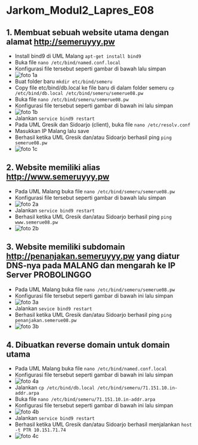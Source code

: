 # Jarkom_Modul2_Lapres_E08

## 1. Membuat sebuah website utama dengan alamat http://semeruyyy.pw
- Install bind9 di UML Malang ```apt-get install bind9```
- Buka file ```nano /etc/bind/named.conf.local```
- Konfigurasi file tersebut seperti gambar di bawah lalu simpan
- ![foto 1a](img/1a.png)
- Buat folder baru ```mkdir etc/bind/semeru```
- Copy file etc/bind/db.local ke file baru di dalam folder semeru ```cp /etc/bind/db.local /etc/bind/semeru/semerue08.pw```
- Buka file ```nano /etc/bind/semeru/semerue08.pw```
- Konfigurasi file tersebut seperti gambar di bawah ini lalu simpan
- ![foto 1b](img/1b.png)
- Jalankan ```service bind9 restart```
- Pada UML Gresik dan Sidoarjo (client), buka file ```nano /etc/resolv.conf```
- Masukkan IP Malang lalu save
- Berhasil ketika UML Gresik dan/atau Sidoarjo berhasil ping ```ping semerue08.pw```
- ![foto 1c](img/1c.png)

## 2. Website memiliki alias http://www.semeruyyy.pw
- Pada UML Malang buka file ```nano /etc/bind/semeru/semerue08.pw```
- Konfigurasi file tersebut seperti gambar di bawah lalu simpan
- ![foto 2a](img/2a.png)
- Jalankan ```service bind9 restart```
- Berhasil ketika UML Gresik dan/atau Sidoarjo berhasil ping ```ping www.semerue08.pw```
- ![foto 2b](img/2b.png)

## 3. Website memiliki subdomain http://penanjakan.semeruyyy.pw yang diatur DNS-nya pada MALANG dan mengarah ke IP Server PROBOLINGGO
- Pada UML Malang buka file ```nano /etc/bind/semeru/semerue08.pw```
- Konfigurasi file tersebut seperti gambar di bawah ini lalu simpan
- ![foto 3a](img/3a.png)
- Jalankan ```sevice bind9 restart```
- Berhasil ketika UML Gresik dan/atau Sidoarjo berhasil ping ```ping penanjakan.semerue08.pw```
- ![foto 3b](img/3b.png)

## 4. Dibuatkan reverse domain untuk domain utama
- Pada UML Malang buka file ```nano /etc/bind/named.conf.local```
- Konfigurasi file tersebut seperti gambar di bawah ini lalu simpan
- ![foto 4a](img/4a.png)
- Jalankan ```cp /etc/bind/db.local /etc/bind/semeru/71.151.10.in-addr.arpa```
- Buka file ```nano /etc/bind/semeru/71.151.10.in-addr.arpa```
- Konfigurasi file tersebut seperti gambar di bawah ini lalu simpan
- ![foto 4b](img/4b.png)
- Jalankan ```service bind9 restart```
- Berhasil ketika UML Gresik dan/atau Sidoarjo berhasil menjalankan ```host -t PTR 10.151.71.74```
- ![foto 4c](img/4c.png)
